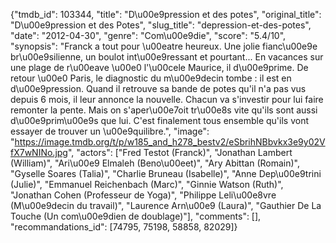 {"tmdb_id": 103344, "title": "D\u00e9pression et des potes", "original_title": "D\u00e9pression et des Potes", "slug_title": "depression-et-des-potes", "date": "2012-04-30", "genre": "Com\u00e9die", "score": "5.4/10", "synopsis": "Franck a tout pour \u00eatre heureux. Une jolie fianc\u00e9e br\u00e9silienne, un boulot int\u00e9ressant et pourtant... En vacances sur une plage de r\u00eave \u00e0 l'\u00cele Maurice, il d\u00e9prime. De retour \u00e0 Paris, le diagnostic du m\u00e9decin tombe : il est en d\u00e9pression. Quand il retrouve sa bande de potes qu'il n'a pas vus depuis 6 mois, il leur annonce la nouvelle. Chacun va s'investir pour lui faire remonter la pente. Mais on s'aper\u00e7oit tr\u00e8s vite qu'ils sont aussi d\u00e9prim\u00e9s que lui. C'est finalement tous ensemble qu'ils vont essayer de trouver un \u00e9quilibre.", "image": "https://image.tmdb.org/t/p/w185_and_h278_bestv2/eSbrihNBbvkx3e9y02VfX7wNINo.jpg", "actors": ["Fred Testot (Franck)", "Jonathan Lambert (William)", "Ari\u00e9 Elmaleh (Beno\u00eet)", "Ary Abittan (Romain)", "Gyselle Soares (Talia)", "Charlie Bruneau (Isabelle)", "Anne Dep\u00e9trini (Julie)", "Emmanuel Reichenbach (Marc)", "Ginnie Watson (Ruth)", "Jonathan Cohen (Professeur de Yoga)", "Philippe Leli\u00e8vre (M\u00e9decin du travail)", "Laurence Arn\u00e9 (Laura)", "Gauthier De La Touche (Un com\u00e9dien de doublage)"], "comments": [], "recommandations_id": [74795, 75198, 58858, 82029]}